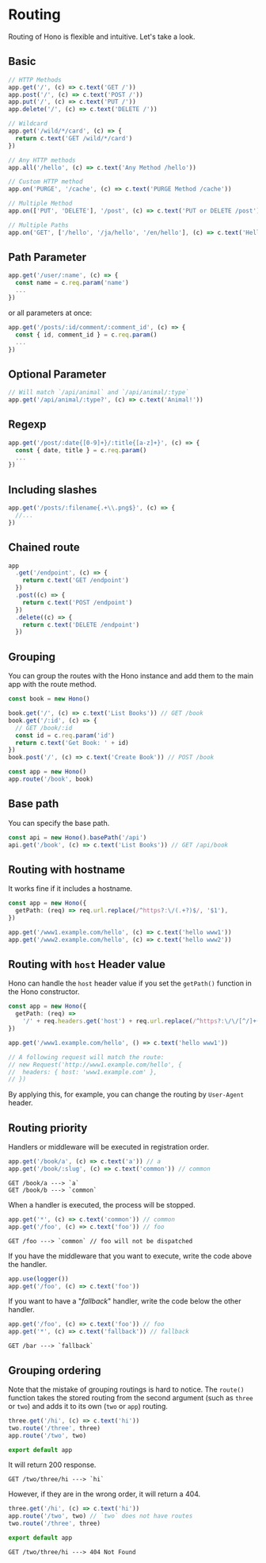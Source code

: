# Routing

Routing of Hono is flexible and intuitive.
Let's take a look.

## Basic

```ts
// HTTP Methods
app.get('/', (c) => c.text('GET /'))
app.post('/', (c) => c.text('POST /'))
app.put('/', (c) => c.text('PUT /'))
app.delete('/', (c) => c.text('DELETE /'))

// Wildcard
app.get('/wild/*/card', (c) => {
  return c.text('GET /wild/*/card')
})

// Any HTTP methods
app.all('/hello', (c) => c.text('Any Method /hello'))

// Custom HTTP method
app.on('PURGE', '/cache', (c) => c.text('PURGE Method /cache'))

// Multiple Method
app.on(['PUT', 'DELETE'], '/post', (c) => c.text('PUT or DELETE /post'))

// Multiple Paths
app.on('GET', ['/hello', '/ja/hello', '/en/hello'], (c) => c.text('Hello'))
```

## Path Parameter

```ts
app.get('/user/:name', (c) => {
  const name = c.req.param('name')
  ...
})
```

or all parameters at once:

```ts
app.get('/posts/:id/comment/:comment_id', (c) => {
  const { id, comment_id } = c.req.param()
  ...
})
```

## Optional Parameter

```ts
// Will match `/api/animal` and `/api/animal/:type`
app.get('/api/animal/:type?', (c) => c.text('Animal!'))
```

## Regexp

```ts
app.get('/post/:date{[0-9]+}/:title{[a-z]+}', (c) => {
  const { date, title } = c.req.param()
  ...
})
```

## Including slashes

```ts
app.get('/posts/:filename{.+\\.png$}', (c) => {
  //...
})
```

## Chained route

```ts
app
  .get('/endpoint', (c) => {
    return c.text('GET /endpoint')
  })
  .post((c) => {
    return c.text('POST /endpoint')
  })
  .delete((c) => {
    return c.text('DELETE /endpoint')
  })
```

## Grouping

You can group the routes with the Hono instance and add them to the main app with the route method.

```ts
const book = new Hono()

book.get('/', (c) => c.text('List Books')) // GET /book
book.get('/:id', (c) => {
  // GET /book/:id
  const id = c.req.param('id')
  return c.text('Get Book: ' + id)
})
book.post('/', (c) => c.text('Create Book')) // POST /book

const app = new Hono()
app.route('/book', book)
```

## Base path

You can specify the base path.

```ts
const api = new Hono().basePath('/api')
api.get('/book', (c) => c.text('List Books')) // GET /api/book
```

## Routing with hostname

It works fine if it includes a hostname.

```ts
const app = new Hono({
  getPath: (req) => req.url.replace(/^https?:\/(.+?)$/, '$1'),
})

app.get('/www1.example.com/hello', (c) => c.text('hello www1'))
app.get('/www2.example.com/hello', (c) => c.text('hello www2'))
```

## Routing with `host` Header value

Hono can handle the `host` header value if you set the `getPath()` function in the Hono constructor.

```ts
const app = new Hono({
  getPath: (req) =>
    '/' + req.headers.get('host') + req.url.replace(/^https?:\/\/[^/]+(\/[^?]*)/, '$1'),
})

app.get('/www1.example.com/hello', () => c.text('hello www1'))

// A following request will match the route:
// new Request('http://www1.example.com/hello', {
//  headers: { host: 'www1.example.com' },
// })
```

By applying this, for example, you can change the routing by `User-Agent` header.

## Routing priority

Handlers or middleware will be executed in registration order.

```ts
app.get('/book/a', (c) => c.text('a')) // a
app.get('/book/:slug', (c) => c.text('common')) // common
```

```
GET /book/a ---> `a`
GET /book/b ---> `common`
```

When a handler is executed, the process will be stopped.

```ts
app.get('*', (c) => c.text('common')) // common
app.get('/foo', (c) => c.text('foo')) // foo
```

```
GET /foo ---> `common` // foo will not be dispatched
```

If you have the middleware that you want to execute, write the code above the handler.

```ts
app.use(logger())
app.get('/foo', (c) => c.text('foo'))
```

If you want to have a "_fallback_" handler, write the code below the other handler.

```ts
app.get('/foo', (c) => c.text('foo')) // foo
app.get('*', (c) => c.text('fallback')) // fallback
```

```
GET /bar ---> `fallback`
```

## Grouping ordering

Note that the mistake of grouping routings is hard to notice.
The `route()` function takes the stored routing from the second argument (such as `three` or `two`) and adds it to its own (`two` or `app`) routing.

```ts
three.get('/hi', (c) => c.text('hi'))
two.route('/three', three)
app.route('/two', two)

export default app
```

It will return 200 response.

```
GET /two/three/hi ---> `hi`
```

However, if they are in the wrong order, it will return a 404.

```ts
three.get('/hi', (c) => c.text('hi'))
app.route('/two', two) // `two` does not have routes
two.route('/three', three)

export default app
```

```
GET /two/three/hi ---> 404 Not Found
```
